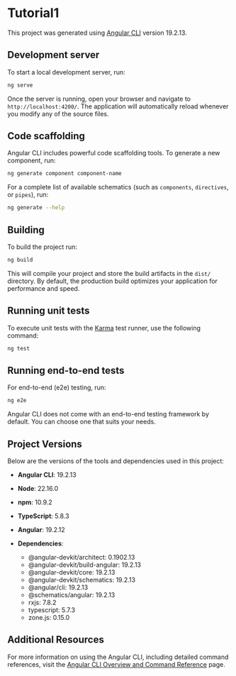 # Tutorial1

This project was generated using [Angular CLI](https://github.com/angular/angular-cli) version 19.2.13.

## Development server

To start a local development server, run:

```bash
ng serve
```

Once the server is running, open your browser and navigate to `http://localhost:4200/`. The application will automatically reload whenever you modify any of the source files.

## Code scaffolding

Angular CLI includes powerful code scaffolding tools. To generate a new component, run:

```bash
ng generate component component-name
```

For a complete list of available schematics (such as `components`, `directives`, or `pipes`), run:

```bash
ng generate --help
```

## Building

To build the project run:

```bash
ng build
```

This will compile your project and store the build artifacts in the `dist/` directory. By default, the production build optimizes your application for performance and speed.

## Running unit tests

To execute unit tests with the [Karma](https://karma-runner.github.io) test runner, use the following command:

```bash
ng test
```

## Running end-to-end tests

For end-to-end (e2e) testing, run:

```bash
ng e2e
```

Angular CLI does not come with an end-to-end testing framework by default. You can choose one that suits your needs.

## Project Versions

Below are the versions of the tools and dependencies used in this project:

- **Angular CLI**: 19.2.13
- **Node**: 22.16.0
- **npm**: 10.9.2
- **TypeScript**: 5.8.3
- **Angular**: 19.2.12

- **Dependencies**:
  - @angular-devkit/architect: 0.1902.13
  - @angular-devkit/build-angular: 19.2.13
  - @angular-devkit/core: 19.2.13
  - @angular-devkit/schematics: 19.2.13
  - @angular/cli: 19.2.13
  - @schematics/angular: 19.2.13
  - rxjs: 7.8.2
  - typescript: 5.7.3
  - zone.js: 0.15.0

## Additional Resources

For more information on using the Angular CLI, including detailed command references, visit the [Angular CLI Overview and Command Reference](https://angular.dev/tools/cli) page.
